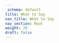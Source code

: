 ```yaml
---
_schema: default
title: What to Say
nav_title: What to Say
nav_section: Root
weight: 20
draft: false
---
```

